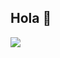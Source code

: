 ## Hola 👋
<p>
  <a href="https://github.com/Caminantes-del-desierto"><img src="https://readme-typing-svg.herokuapp.com?&font=IBM+Plex+Sans&color=abcdef&size=15&lines=Promovemos+el+cuidado+y+restauración+del+desierto+de+sonora+para+las+generaciones+futuras!;Somos+caminantes+del+desierto;" /></a>
</p>

<!--

**Here are some ideas to get you started:**

🙋‍♀️ A short introduction - what is your organization all about?
🌈 Contribution guidelines - how can the community get involved?
👩‍💻 Useful resources - where can the community find your docs? Is there anything else the community should know?
🍿 Fun facts - what does your team eat for breakfast?
🧙 Remember, you can do mighty things with the power of [Markdown](https://docs.github.com/github/writing-on-github/getting-started-with-writing-and-formatting-on-github/basic-writing-and-formatting-syntax)
-->

